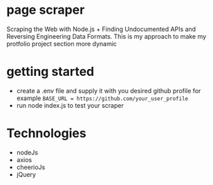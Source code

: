 # page scraper 
Scraping the Web with Node.js + Finding Undocumented APIs and Reversing Engineering Data Formats.
This is my approach to make my protfolio project section more dynamic 
# getting started
- create a .env file and supply it with you desired github profile for example `BASE_URL = https://github.com/your_user_profile`
- run node index.js to test your scraper 
# Technologies 
- nodeJs
- axios
- cheerioJs
- jQuery
